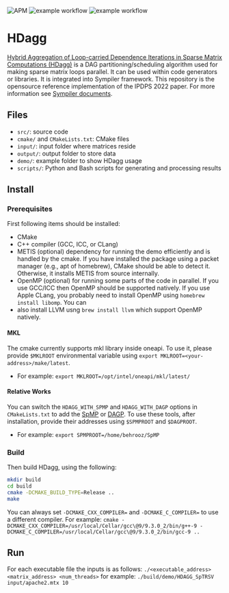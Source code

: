 
![APM](https://badgen.net/github/license/micromatch/micromatch)
![example workflow](https://github.com/sympiler/lbc/actions/workflows/cmakeUbuntu.yml/badge.svg)
![example workflow](https://github.com/sympiler/lbc/actions/workflows/cmakeMac.yml/badge.svg)


# HDagg
 [Hybrid Aggregation of Loop-carried
Dependence Iterations in Sparse Matrix
Computations (HDagg)](https://www.cs.toronto.edu/~mmehride/papers/HDag.pdf) is a DAG partitioning/scheduling algorithm used for making sparse matrix loops parallel.
 It can be used within code generators or libraries. It is integrated into Sympiler framework.
 This repository is the opensource reference implementation of the IPDPS 2022 paper.
 For more information see [Sympiler documents](https://www.sympiler.com/docs/lbc/).

## Files

* `src/`: source code
* `cmake/` and `CMakeLists.txt`: CMake files
* `input/`: input folder where matrices reside
* `output/`: output folder to store data
* `demo/`: example folder to show HDagg usage
* `scripts/`: Python and Bash scripts for generating and processing results

## Install

### Prerequisites
First following items should be installed:
* CMake
* C++ compiler (GCC, ICC, or CLang)
* METIS (optional) dependency for running the demo efficiently
  and is handled by the cmake. If you have installed the package using
  a packet manager (e.g., apt of homebrew), CMake should be able to detect it.
  Otherwise, it installs METIS from source internally.
* OpenMP (optional) for running some parts of the code in parallel. If you
  use GCC/ICC then OpenMP should be supported natively. If you use Apple CLang,
  you probably need to install OpenMP using `homebrew install libomp`. You can
* also install LLVM usng `brew install llvm` which support OpenMP natively.

#### MKL
The cmake currently supports mkl library inside oneapi. To use it, please provide `$MKLROOT` environmental variable using `export MKLROOT=<your-address>/make/latest`.  
* For example: `export MKLROOT=/opt/intel/oneapi/mkl/latest/` 

#### Relative Works

You can switch the `HDAGG_WITH_SPMP` and `HDAGG_WITH_DAGP` options in `CMakeLists.txt` 
to add the [SpMP](https://github.com/IntelLabs/SpMP) or [DAGP](https://github.com/GT-TDAlab/dagP). To use these tools,
after installation, provide their addresses using `$SPMPROOT` and `$DAGPROOT`.
* For example: `export SPMPROOT=/home/behrooz/SpMP`

### Build
Then build HDagg, using the following:

```bash
mkdir build
cd build
cmake -DCMAKE_BUILD_TYPE=Release ..
make
```


You can always set `-DCMAKE_CXX_COMPILER=` and `-DCMAKE_C_COMPILER=` to use
a different compiler. For example:
`cmake -DCMAKE_CXX_COMPILER=/usr/local/Cellar/gcc\@9/9.3.0_2/bin/g++-9
-DCMAKE_C_COMPILER=/usr/local/Cellar/gcc\@9/9.3.0_2/bin/gcc-9 ..`

## Run

For each executable file the inputs is as follows: `./<executable_address> <matrix_address> <num_threads>` 
for example: `./build/demo/HDAGG_SpTRSV input/apache2.mtx 10`

